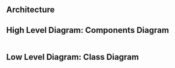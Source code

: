 ## Architecture <BR/>

## High Level Diagram: Components Diagram <BR/>

![]()


## Low Level Diagram: Class Diagram <BR/>

![]()
